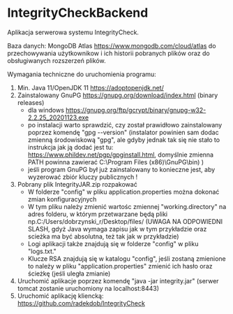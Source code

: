 # IntegrityCheckBackend

Aplikacja serwerowa systemu IntegrityCheck.

Baza danych: MongoDB Atlas https://www.mongodb.com/cloud/atlas do przechowywania użytkownikow i ich historii pobranych plików oraz do obsługiwanych rozszerzeń plików.

Wymagania techniczne do uruchomienia programu:

1. Min. Java 11/OpenJDK 11 https://adoptopenjdk.net/
2. Zainstalowany GnuPG https://gnupg.org/download/index.html (binary releases)
    - dla windows https://gnupg.org/ftp/gcrypt/binary/gnupg-w32-2.2.25_20201123.exe
    - po instalacji warto sprawdzić, czy został prawidłowo zainstalowany poprzez komendę "gpg --version" (instalator powinien sam dodac zmienną środowiskową "gpg", ale gdyby jednak tak się nie stało to instrukcja jak ją dodać jest tu: https://www.phildev.net/pgp/gpginstall.html, domyślnie zmienna PATH powinna zawierać C:\Program Files (x86)\GnuPG\bin) )
    - jeśli program GnuPG był już zainstalowany to konieczne jest, aby wyzerować zbiór kluczy publicznych !
3. Pobrany plik IntegrityJAR.zip rozpakować
    - W folderze "config" w pliku application.properties można dokonać zmian konfiguracyjnych
    - W tym pliku należy zmienić wartośc zmiennej "working.directory" na adres folderu, w  którym przetwarzane będą pliki np.C:/Users/dobrzynski_r/Desktop/files/ (UWAGA NA ODPOWIEDNI SLASH, gdyż Java wymaga zapisu jak w tym przykładzie oraz scieżka ma być absolutna, też tak jak w przykładzie)
    - Logi aplikacji także znajdują się w folderze "config" w pliku "logs.txt."
    - Klucze RSA znajdują się w katalogu "config", jeśli zostaną zmienione to należy w pliku "application.properties" zmienić ich hasło oraz ścieżkę (jeśli uległa zmianie)
4. Uruchomić aplikacje poprzez komendę "java -jar integrity.jar" (serwer tomcat zostanie uruchomiony na localhost:8443)
5. Uruchomić aplikację kliencką: https://github.com/radekdob/IntegrityCheck
